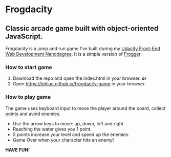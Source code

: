 # Frogdacity
## Classic arcade game built with object-oriented JavaScript.
Frogdacity is a jump and run game I've built during my [Udacity Front-End Web Development Nanodegree](https://de.udacity.com/course/front-end-web-developer-nanodegree--nd001/).
It is a simple version of [Frogger](https://en.wikipedia.org/wiki/Frogger).

### How to start game
1) Download the repo and open the index.html in your browser. 
**or**
2) Open https://lohluc.github.io/frogdacity-game in your browser.
### How to play game
The game uses keyboard input to move the player around the board, collect points and avoid enemies.
- Use the arrow keys to move: up, down, left and right.
- Reaching the water gives you 1 point.
- 5 points increase your level and speed up the enemies.
- Game Over when your character hits an enemy!

 **HAVE FUN!**
